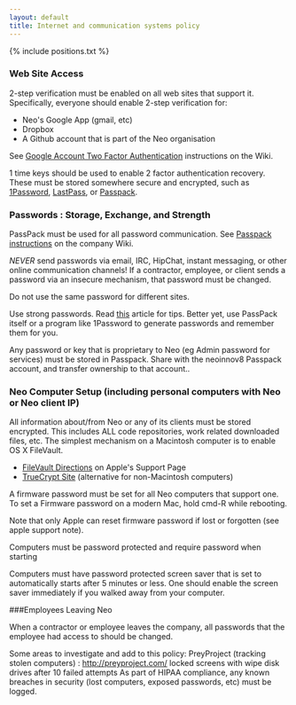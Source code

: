 ```yaml
---
layout: default
title: Internet and communication systems policy
---
```


{% include positions.txt %}


### Web Site Access

2-step verification must be enabled on all web sites that support it.  Specifically, everyone should enable 2-step verification for:

* Neo's Google App (gmail, etc)
* Dropbox
* A Github account that is part of the Neo organisation

See [Google Account Two Factor Authentication](https://sites.google.com/a/neo.com/neo-wiki/operations/two-factor-authentication) instructions on the Wiki.

1 time keys should be used to enable 2 factor authentication recovery. These must be stored somewhere secure and encrypted, such as [1Password](https://agilebits.com/onepassword), [LastPass](https://lastpass.com), or [Passpack](https://www.passpack.com).

### Passwords : Storage, Exchange, and Strength

PassPack must be used for all password communication. See [Passpack instructions](https://sites.google.com/a/neo.com/neo-wiki/accounts-subscriptions/passpack) on the company Wiki.

*NEVER* send passwords via email, IRC, HipChat, instant messaging, or other online communication channels!  If a contractor, employee, or client sends a password via an insecure mechanism, that password must be changed.

Do not use the same password for different sites.

Use strong passwords.  Read [this](http://www.pcmag.com/article2/0,2817,2368485,00.asp) article for tips.  Better yet, use PassPack itself or a program like 1Password to generate passwords and remember them for you.

Any password or key that is proprietary to Neo (eg Admin password for services) must be stored in Passpack. Share with the neoinnov8 Passpack account, and transfer ownership to that account..


### Neo Computer Setup (including personal computers with Neo or Neo client IP)

All information about/from Neo or any of its clients must be stored encrypted. This includes ALL code repositories, work related downloaded files, etc. The simplest mechanism on a Macintosh computer is to enable OS X FileVault.

* [FileVault Directions](http://support.apple.com/kb/HT4790?viewlocale=en_US&locale=en_US) on Apple's Support Page
* [TrueCrypt Site](http://www.truecrypt.org)  (alternative for non-Macintosh computers)

A firmware password must be set for all Neo computers that support one. To set a Firmware password on a modern Mac, hold cmd-R while rebooting.

Note that only Apple can reset firmware password if lost or forgotten (see apple support note).

Computers must be password protected and require password when starting

Computers must have password protected screen saver that is set to automatically starts after 5 minutes or less. One should enable the screen saver immediately if you walked away from your computer.

###Employees Leaving Neo

When a contractor or employee leaves the company, all passwords that the employee had access to should be changed.

Some areas to investigate and add to this policy:
PreyProject (tracking stolen computers) : http://preyproject.com/
locked screens with wipe disk drives after 10 failed attempts
As part of HIPAA compliance, any known breaches in security (lost computers, exposed passwords, etc) must be logged.


